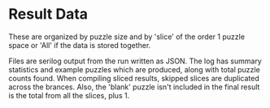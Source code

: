 # Result Data

These are organized by puzzle size and by 'slice' of the order 1 puzzle space or 'All' if the data is stored together. 

Files are serilog output from the run written as JSON. The log has summary statistics and example puzzles which are produced, along with total puzzle counts found. When compiling sliced results, skipped slices are duplicated across the brances. Also, the 'blank' puzzle isn't included in the final result is the total from all the slices, plus 1. 